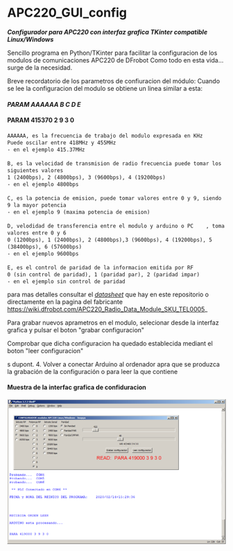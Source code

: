 # APC220_GUI_config
***Configurador para APC220 con interfaz grafica TKinter compatible Linux/Windows***

Sencillo programa en Python/TKinter para facilitar la configuracion de los modulos de comunicaciones APC220 de DFrobot
Como todo en esta vida... surge de la necesidad.

Breve recordatorio de los parametros de confiuracion del módulo:
Cuando se lee la configuracion del modulo se obtiene un linea similar a esta:

####   ***PARAM  AAAAAA B C D E***
####   PARAM  415370 2 9 3 0 
	AAAAAA, es la frecuencia de trabajo del modulo expresada en KHz 
	Puede oscilar entre 418MHz y 455MHz
	- en el ejemplo 415.37MHz 

	B, es la velocidad de transmision de radio frecuencia puede tomar los siguientes valores
	1 (2400bps), 2 (4800bps), 3 (9600bps), 4 (19200bps)
	- en el ejemplo 4800bps 
	
	C, es la potencia de emision, puede tomar valores entre 0 y 9, siendo 9 la mayor potencia
	- en el ejemplo 9 (maxima potencia de emision)
	
	D, velodidad de transferencia entre el modulo y arduino o PC 	, toma valores entre 0 y 6
	0 (1200bps), 1 (2400bps), 2 (4800bps),3 (9600bps), 4 (19200bps), 5 (38400bps), 6 (57600bps)
	- en el ejemplo 9600bps 
	
	E, es el control de paridad de la informacion emitida por RF
	0 (sin control de paridad), 1 (paridad par), 2 (paridad impar)
	- en el ejemplo sin control de paridad
	
para mas detalles consultar el [_datasheet_](./APC220_Datasheet.pdf) que hay en este repositorio o directamente en la pagina del fabricante
https://wiki.dfrobot.com/APC220_Radio_Data_Module_SKU_TEL0005_


Para grabar nuevos aprametros en el modulo, selecionar desde la interfaz grafica y pulsar el boton "grabar configuracion"

Comprobar que dicha configuracion ha quedado establecida mediant el boton "leer configuracion"

s dupont.
4. Volver a conectar Arduino al ordenador apra que se produzca la grabación de la configuración o para leer la que contiene   
   
#### Muestra de la interfac grafica de confiduracion
![](./imagenes/configuradorAPC220_inopya.png)

